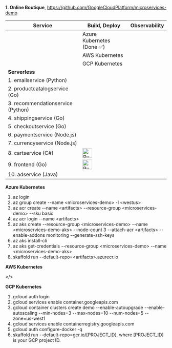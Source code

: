 **1. Online Boutique**, https://github.com/GoogleCloudPlatform/microservices-demo

| Service | Build, Deploy | Observability |
| ------------------------- | ---------------- | ---------------- |
|                     | Azure Kubernetes (Done ✅) | |
|                     | AWS Kubernetes | |
|                     | GCP Kubernetes | |
| **Serverless**                    |  | |
| 1. emailservice (Python) | | |
| 2. productcatalogservice (Go) | | |
| 3. recommendationservice (Python) | | |
| 4. shippingservice (Go) | | |
| 5. checkoutservice (Go) | | |
| 6. paymentservice (Node.js) | | |
| 7. currencyservice (Node.js) | | |
| 8. cartservice (C#) | [<img src="https://storage.googleapis.com/cloudrun/button.svg" alt="Run on Google Cloud" height="30">][run_cartservice] | |
| 9. frontend (Go) | [<img src="https://storage.googleapis.com/cloudrun/button.svg" alt="Run on Google Cloud" height="30">][run_frontend] | |
| 10. adservice (Java) | | |

[run_frontend]: https://deploy.cloud.run/?git_repo=https://github.com/GoogleCloudPlatform/microservices-demo&dir=src/frontend
[run_cartservice]: https://deploy.cloud.run/?git_repo=https://github.com/GoogleCloudPlatform/microservices-demo&dir=src/cartservice


**Azure Kubernetes**
1. az login
2. az group create --name \<microservices-demo\> -l \<westus\>
3. az acr create --name \<artifacts\> --resource-group \<microservices-demo\> --sku basic
4. az acr login --name \<artifacts\>
5. az aks create --resource-group \<microservices-demo\> --name \<microservices-demo-aks\> --node-count 3 --attach-acr \<artifacts\> --enable-addons monitoring --generate-ssh-keys
6. az aks install-cli
7. az aks get-credentials --resource-group \<microservices-demo\> --name \<microservices-demo-aks\>
8. skaffold run --default-repo=\<artifacts\>.azurecr.io

**AWS Kubernetes**

</>

**GCP Kubernetes**

1. gcloud auth login 
2. gcloud services enable container.googleapis.com
3. gcloud container clusters create demo --enable-autoupgrade --enable-autoscaling --min-nodes=3 --max-nodes=10 --num-nodes=5 --zone=us-west1
4. gcloud services enable containerregistry.googleapis.com
5. gcloud auth configure-docker -q
6. skaffold run --default-repo=gcr.io/[PROJECT_ID], where [PROJECT_ID] is your GCP project ID.
